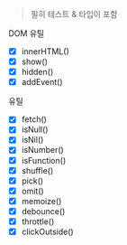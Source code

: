 > 필히 테스트 & 타입이 포함

DOM 유틸

- [x] innerHTML()
- [x] show()
- [x] hidden()
- [x] addEvent()

유틸

- [x] fetch()
- [x] isNull()
- [x] isNil()
- [x] isNumber()
- [x] isFunction()
- [x] shuffle()
- [x] pick()
- [x] omit()
- [x] memoize()
- [x] debounce()
- [x] throttle()
- [x] clickOutside()
